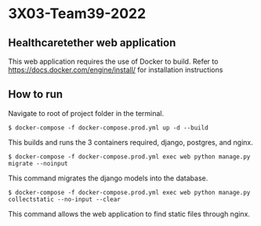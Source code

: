 # 3X03-Team39-2022
## Healthcaretether web application
This web application requires the use of Docker to build. Refer to https://docs.docker.com/engine/install/ for installation instructions
## How to run
Navigate to root of project folder in the terminal.
```
$ docker-compose -f docker-compose.prod.yml up -d --build
```
This builds and runs the 3 containers required, django, postgres, and nginx.

```
$ docker-compose -f docker-compose.prod.yml exec web python manage.py migrate --noinput
```
This command migrates the django models into the database.
```
$ docker-compose -f docker-compose.prod.yml exec web python manage.py collectstatic --no-input --clear
```
This command allows the web application to find static files through nginx.
